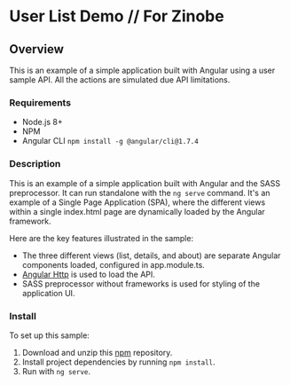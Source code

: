 # User List Demo // For Zinobe

## Overview

This is an example of a simple application built with Angular using a user sample API. All the actions are simulated due API limitations.

### Requirements

- Node.js 8+
- NPM
- Angular CLI
  `npm install -g @angular/cli@1.7.4`

### Description

This is an example of a simple application built with Angular and the SASS preprocessor. It can run standalone with the `ng serve` command. It's an example of a Single Page Application (SPA), where the different views within a single index.html page are dynamically loaded by the Angular framework.

Here are the key features illustrated in the sample:

* The three different views (list, details, and about) are separate Angular components loaded, configured in app.module.ts.
* [Angular Http](https://angular.io/api/http/Http) is used to load the API.
* SASS preprocessor without frameworks is used for styling of the application UI.

### Install

To set up this sample:

1. Download and unzip this [npm](https://www.npmjs.com/get-npm) repository.
2. Install project dependencies by running `npm install`.
3. Run with `ng serve`.
